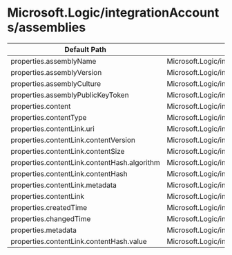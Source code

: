 # Microsoft.Logic/integrationAccounts/assemblies

| Default Path | Alias |
|---|---|
| properties.assemblyName | Microsoft.Logic/integrationAccounts/assemblies/assemblyName |
| properties.assemblyVersion | Microsoft.Logic/integrationAccounts/assemblies/assemblyVersion |
| properties.assemblyCulture | Microsoft.Logic/integrationAccounts/assemblies/assemblyCulture |
| properties.assemblyPublicKeyToken | Microsoft.Logic/integrationAccounts/assemblies/assemblyPublicKeyToken |
| properties.content | Microsoft.Logic/integrationAccounts/assemblies/content |
| properties.contentType | Microsoft.Logic/integrationAccounts/assemblies/contentType |
| properties.contentLink.uri | Microsoft.Logic/integrationAccounts/assemblies/contentLink.uri |
| properties.contentLink.contentVersion | Microsoft.Logic/integrationAccounts/assemblies/contentLink.contentVersion |
| properties.contentLink.contentSize | Microsoft.Logic/integrationAccounts/assemblies/contentLink.contentSize |
| properties.contentLink.contentHash.algorithm | Microsoft.Logic/integrationAccounts/assemblies/contentLink.contentHash.algorithm |
| properties.contentLink.contentHash | Microsoft.Logic/integrationAccounts/assemblies/contentLink.contentHash |
| properties.contentLink.metadata | Microsoft.Logic/integrationAccounts/assemblies/contentLink.metadata |
| properties.contentLink | Microsoft.Logic/integrationAccounts/assemblies/contentLink |
| properties.createdTime | Microsoft.Logic/integrationAccounts/assemblies/createdTime |
| properties.changedTime | Microsoft.Logic/integrationAccounts/assemblies/changedTime |
| properties.metadata | Microsoft.Logic/integrationAccounts/assemblies/metadata |
| properties.contentLink.contentHash.value | Microsoft.Logic/integrationAccounts/assemblies/contentLink.contentHash.value |


